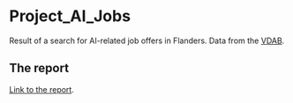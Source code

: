 # Project_AI_Jobs

Result of a search for AI-related job offers in Flanders. Data from the [VDAB](https://www.vdab.be/).

## The report

[Link to the report](https://ddhaese.github.io/Project_AI_Jobs/.).
